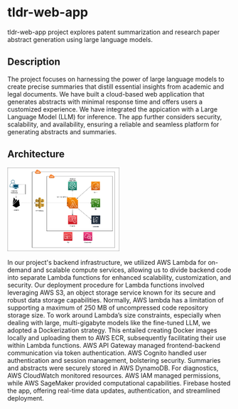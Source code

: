 # tldr-web-app 
tldr-web-app project explores patent summarization and research paper abstract generation using large language models.

## Description
The project focuses on harnessing the power of large language models to create precise summaries that distill essential insights from academic and legal documents. We have built a cloud-based web application that generates abstracts with minimal response time and offers users a customized experience. We have integrated the appication with a Large Language Model (LLM) for inference. The app further considers security, scalability, and availability, ensuring a reliable and seamless platform for generating abstracts and summaries.

## Architecture

<img src="/img/architecture_diagram.png" width="50%" >

In our project's backend infrastructure, we utilized AWS Lambda for on-demand and scalable compute services, allowing us to divide backend code into separate Lambda functions for enhanced scalability, customization, and security. Our deployment procedure for Lambda functions involved leveraging AWS S3, an object storage service known for its secure and robust data storage capabilities. Normally, AWS lambda has a limitation of supporting a maximum of 250 MB of uncompressed code repository storage size. To work around Lambda’s size constraints, especially when dealing with large, multi-gigabyte models like the fine-tuned LLM, we adopted a Dockerization strategy. This entailed creating Docker images locally and uploading them to AWS ECR, subsequently facilitating their use within Lambda functions. AWS API Gateway managed frontend-backend communication via token authentication. AWS Cognito handled user authentication and session management, bolstering security. Summaries and abstracts were securely stored in AWS DynamoDB. For diagnostics, AWS CloudWatch monitored resources. AWS IAM managed permissions, while AWS SageMaker provided computational capabilities. Firebase hosted the app, offering real-time data updates, authentication, and streamlined deployment.